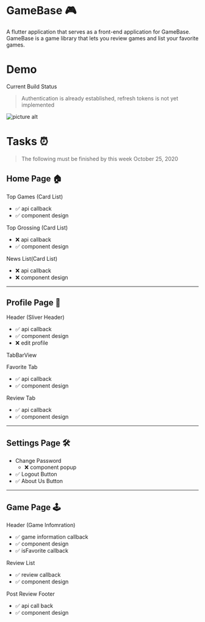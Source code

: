 # GameBase 🎮 #

A flutter application that serves as a front-end application for GameBase.
GameBase is a game library that lets you review games and list your favorite games.

# Demo #
Current Build Status 
> Authentication is already established, refresh tokens is not yet implemented 

![picture alt](images/demo.gif "Title is optional")

# Tasks ⏰ #
> The following must be finished by this week October 25, 2020
## Home Page 🏠 ##

Top Games (Card List)

* ✅ api callback
* ✅ component design 
        
Top Grossing (Card List)

* ❌ api callback
* ✅ component design 

News List(Card List)

* ❌ api callback
* ❌ component design

- - -
## Profile Page 🧑 ##
Header (Sliver Header)

* ✅ api callback 
* ✅ component design
* ❌ edit profile
    
TabBarView
        
Favorite Tab
* ✅ api callback
* ✅ component design

Review Tab
* ✅ api callback
* ✅ component design

- - -
## Settings Page 🛠 ##

*  Change Password
    * ❌ component popup
* ✅ Logout Button
* ✅ About Us Button

- - -
## Game Page 🕹 ##

Header (Game Infomration)
* ✅ game information callback
* ✅ component design
* ✅ isFavorite callback

Review List
* ✅ review callback
* ✅ component design

Post Review Footer
* ✅ api call back
* ✅ component design
        
  


